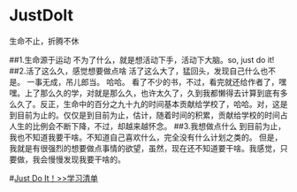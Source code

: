 # JustDoIt
生命不止，折腾不休


##1.生命源于运动
  不为了什么，就是想活动下手，活动下大脑。so, just do it!
##2.活了这么久，感觉想要做点啥
  活了这么大了，猛回头，发现自己什么也不是。
  一事无成，吊儿郎当。
  哈哈。
  看了不少的书，不过，看完就还给作者了，嘿嘿。上了那么久的学，对就是那么久，也许太久了，久到我都懒得去计算到底有多么久了。反正，生命中的百分之九十九的时间基本贡献给学校了，哈哈。对，这是到目前为止的。仅仅是到目前为止，估计，随着时间的积累，贡献给学校的时间占人生的比例会不断下降，不过，却越来越怀念。
##3.我想做点什么
  到目前为止，我也不知道我要干啥。不知道自己喜欢什么，完全没有什么计划之类的。
  但是，我就是有很强烈的想要做点事情的欲望，虽然，现在还不知道要干啥。我感觉，只要做，我会慢慢发现我要干啥的。
  
#[Just Do It！>>学习清单](./list.md)

